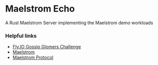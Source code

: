 # Maelstrom Echo
A Rust Maelstrom Server implementing the Maelstrom demo workloads

### Helpful links
- [Fly.IO Gossip Glomers Challenge](https://fly.io/dist-sys/)
- [Maelstrom](https://github.com/jepsen-io/maelstrom)
- [Maelstrom Protocol](https://github.com/jepsen-io/maelstrom/blob/main/doc/protocol.md)